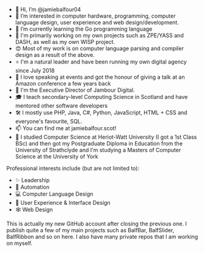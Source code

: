 - 👋 Hi, I’m @jamiebalfour04
- 👀 I’m interested in computer hardware, programming, computer language design, user experience and web design/development. 
- 🌱 I’m currently learning the Go programming language
- 💞️ I'm primarily working on my own projects such as ZPE/YASS and DASH, as well as my own WISP project.
- 😍 Most of my work is on computer language parsing and compiler design as a result of the above.
- ⭐️ I'm a natural leader and have been running my own digital agency since July 2018
- 🎤 I love speaking at events and got the honour of giving a talk at an Amazon conference a few years back
- 💼 I'm the Executive Director of Jambour Digital. 
- 🎓 I teach secondary-level Computing Science in Scotland and have mentored other software developers
- 🛠 I mostly use PHP, Java, C#, Python, JavaScript, HTML + CSS and everyone's favourite, SQL.
- 📫 You can find me at jamiebalfour.scot!
- 🏫 I studied Computer Science at Heriot-Watt University (I got a 1st Class BSc) and then got my Postgraduate Diploma in Education from the University of Strathclyde and I'm studying a Masters of Computer Science at the University of York

Professional interests include (but are not limited to):
- ✨ Leadership
- 🤖 Automation
- 💻 Computer Language Design
- 🎨 User Experience & Interface Design
- 🕸️ Web Design

This is actually my new GitHub account after closing the previous one. I publish quite a few of my main projects such as BalfBar, BalfSlider, BalfRibbon and so on here. I also have many private repos that I am working on myself.

<!---
jamiebalfour04/jamiebalfour04 is a ✨ special ✨ repository because its `README.md` (this file) appears on your GitHub profile.
You can click the Preview link to take a look at your changes.
--->

